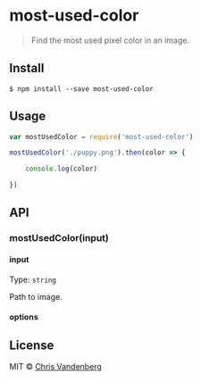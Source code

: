 # most-used-color

> Find the most used pixel color in an image.


## Install

```
$ npm install --save most-used-color
```


## Usage

```js
var mostUsedColor = require('most-used-color')

mostUsedColor('./puppy.png').then(color => {

	console.log(color)

})
```


## API

### mostUsedColor(input)

#### input

Type: `string`

Path to image.

#### options

## License

MIT © [Chris Vandenberg](http://projects.typeofchris.com)
